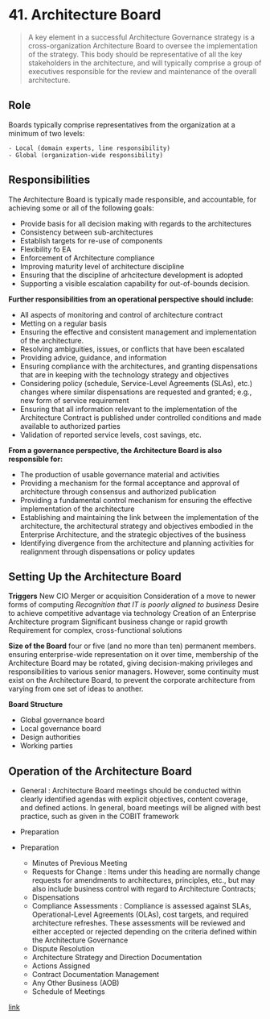 # 41. Architecture Board

> A key element in a successful Architecture Governance strategy is a cross-organization Architecture Board to oversee the implementation of the strategy. This body should be representative of all the key stakeholders in the architecture, and will typically comprise a group of executives responsible for the review and maintenance of the overall architecture.

## Role
Boards typically comprise representatives from the organization at a minimum of two levels:

    - Local (domain experts, line responsibility)
    - Global (organization-wide responsibility)


## Responsibilities
The Architecture Board is typically made responsible, and accountable, for achieving some or all of the following goals:
- Provide basis for all decision making with regards to the architectures
- Consistency between sub-architectures
- Establish targets for re-use of components
- Flexibility fo EA
- Enforcement of Architecture compliance
- Improving maturity level of architecture discipline
- Ensuring that the discipline of arhcitecture development is adopted
- Supporting a visible escalation capability for out-of-bounds decision.

**Further responsibilities from an operational perspective should include:**
- All aspects of monitoring and control of architecture contract
- Metting on a regular basis
- Ensuring the effective and consistent management and implementation of the architecture.
- Resolving ambiguities, issues, or conflicts that have been escalated
- Providing advice, guidance, and information
- Ensuring compliance with the architectures, and granting dispensations that are in keeping with the technology strategy and objectives
- Considering policy (schedule, Service-Level Agreements (SLAs), etc.) changes where similar dispensations are requested and granted; e.g., new form of service requirement
- Ensuring that all information relevant to the implementation of the Architecture Contract is published under controlled conditions and made available to authorized parties
- Validation of reported service levels, cost savings, etc.

**From a governance perspective, the Architecture Board is also responsible for:**
- The production of usable governance material and activities
- Providing a mechanism for the formal acceptance and approval of architecture through consensus and authorized publication
- Providing a fundamental control mechanism for ensuring the effective implementation of the architecture
- Establishing and maintaining the link between the implementation of the architecture, the architectural strategy and objectives embodied in the Enterprise Architecture, and the strategic objectives of the business
- Identifying divergence from the architecture and planning activities for realignment through dispensations or policy updates

## Setting Up the Architecture Board
**Triggers**
    New CIO
    Merger or acquisition
    Consideration of a move to newer forms of computing
    *Recognition that IT is poorly aligned to business*
    Desire to achieve competitive advantage via technology
    Creation of an Enterprise Architecture program
    Significant business change or rapid growth
    Requirement for complex, cross-functional solutions


**Size of the Board** four or five (and no more than ten) permanent members.
ensuring enterprise-wide representation on it over time, membership of the Architecture Board may be rotated, giving decision-making privileges and responsibilities to various senior managers.
However, some continuity must exist on the Architecture Board, to prevent the corporate architecture from varying from one set of ideas to another.

**Board Structure**
- Global governance board
- Local governance board
- Design authorities
- Working parties

## Operation of the Architecture Board

- General : Architecture Board meetings should be conducted within clearly identified agendas with explicit objectives, content coverage, and defined actions. In general, board meetings will be aligned with best practice, such as given in the COBIT framework

- Preparation

- Preparation 
    * Minutes of Previous Meeting
    * Requests for Change : Items under this heading are normally change requests for amendments to architectures, principles, etc., but may also include business control with regard to Architecture Contracts; 
    * Dispensations
    * Compliance Assessments : Compliance is assessed against SLAs, Operational-Level Agreements (OLAs), cost targets, and required architecture refreshes. These assessments will be reviewed and either accepted or rejected depending on the criteria defined within the Architecture Governance 
    * Dispute Resolution
    * Architecture Strategy and Direction Documentation
    * Actions Assigned
    * Contract Documentation Management
    * Any Other Business (AOB)
    * Schedule of Meetings


<a href="https://pubs.opengroup.org/architecture/togaf9-doc/arch/">link</a>